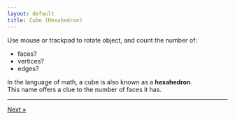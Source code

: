 ```yaml
---
layout: default
title: Cube (Hexahedron)
---
```


<div id="sketch-holder"></div>

  Use mouse or trackpad to rotate object, and count the number of:   

  - faces? 
  - vertices?
  - edges?    

  In the language of math, a cube is also known as a __hexahedron__.  
  This name offers a clue to the number of faces it has.

---

<script src="https://cdnjs.cloudflare.com/ajax/libs/p5.js/0.8.0/p5.min.js"></script>
<script>

function setup() {
	createCanvas(648, 400, WEBGL);
}

let s = 128;


function draw() {
	background(222);
	let radius = width * 1.5;

	//drag to move the world.
	orbitControl(6,6);

	normalMaterial();
	rotateX(-s/13);
	rotateY(s);

	push();
	box(s, s, s);
	pop();
}



</script>

<div>
	<!-- a href="" class="previous">&laquo; previous</a -->
	<a href="/tetra/" class="next">Next &raquo;</a>
</div>

